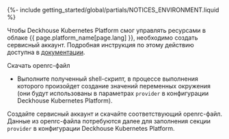 {%- include getting_started/global/partials/NOTICES_ENVIRONMENT.liquid %}

Чтобы Deckhouse Kubernetes Platform смог управлять ресурсами в облаке {{ page.platform_name[page.lang] }}, необходимо создать сервисный аккаунт. Подробная инструкция по этому действию доступна в [документации](/products/kubernetes-platform/documentation/v1/modules/cloud-provider-openstack/environment.html).

Скачать openrc-файл
- Выполните полученный shell-скрипт, в процессе выполнения которого произойдет создание значений переменных окружения (они будут использованы в параметрах `provider` в конфигурации Deckhouse Kubernetes Platform).

Создайте сервисный аккаунт и скачайте соответствующий openrc-файл. Данные из openrc-файла потребуются далее для заполнения секции `provider` в конфигурации Deckhouse Kubernetes Platform.

